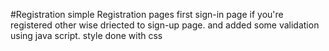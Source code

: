 #Registration
simple Registration pages
first sign-in page if you're registered
other wise driected to sign-up page.
and added some validation using java script.
style done with css 